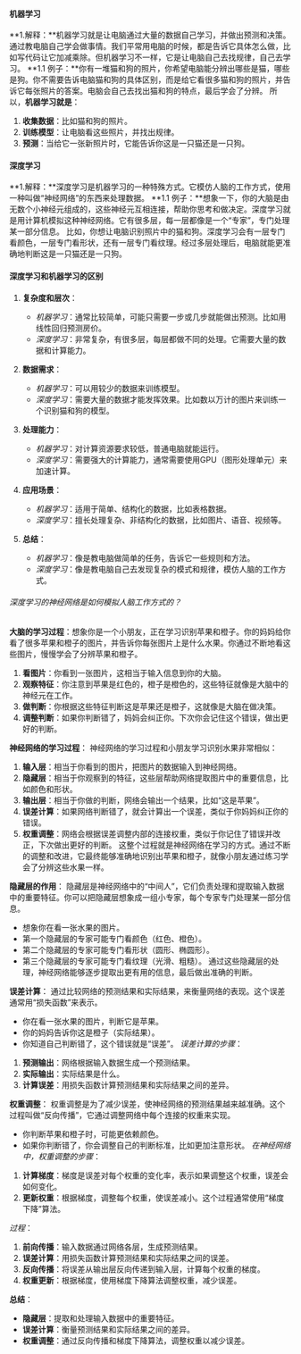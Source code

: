 #### 机器学习
**1.解释：**机器学习就是让电脑通过大量的数据自己学习，并做出预测和决策。通过教电脑自己学会做事情。我们平常用电脑的时候，都是告诉它具体怎么做，比如写代码让它加减乘除。但机器学习不一样，它是让电脑自己去找规律，自己去学习。
**1.1 例子：**你有一堆猫和狗的照片，你希望电脑能分辨出哪些是猫，哪些是狗。你不需要告诉电脑猫和狗的具体区别，而是给它看很多猫和狗的照片，并告诉它每张照片的答案。电脑会自己去找出猫和狗的特点，最后学会了分辨。
所以，**机器学习就是**：
1. **收集数据**：比如猫和狗的照片。
2. **训练模型**：让电脑看这些照片，并找出规律。
3. **预测**：当给它一张新照片时，它能告诉你这是一只猫还是一只狗。

#### 深度学习
**1.解释：**深度学习是机器学习的一种特殊方式。它模仿人脑的工作方式，使用一种叫做“神经网络”的东西来处理数据。
**1.1 例子：**想象一下，你的大脑是由无数个小神经元组成的，这些神经元互相连接，帮助你思考和做决定。深度学习就是用计算机模拟这种神经网络。它有很多层，每一层都像是一个“专家”，专门处理某一部分信息。
比如，你想让电脑识别照片中的猫和狗。深度学习会有一层专门看颜色，一层专门看形状，还有一层专门看纹理。经过多层处理后，电脑就能更准确地判断这是一只猫还是一只狗。

#### 深度学习和机器学习的区别
1. **复杂度和层次**：
   - *机器学习*：通常比较简单，可能只需要一步或几步就能做出预测。比如用线性回归预测房价。
   - *深度学习*：非常复杂，有很多层，每层都做不同的处理。它需要大量的数据和计算能力。

2. **数据需求**：
   - *机器学习*：可以用较少的数据来训练模型。
   - *深度学习*：需要大量的数据才能发挥效果。比如数以万计的图片来训练一个识别猫和狗的模型。

3. **处理能力**：
   - *机器学习*：对计算资源要求较低，普通电脑就能运行。
   - *深度学习*：需要强大的计算能力，通常需要使用GPU（图形处理单元）来加速计算。

4. **应用场景**：
   - *机器学习*：适用于简单、结构化的数据，比如表格数据。
   - *深度学习*：擅长处理复杂、非结构化的数据，比如图片、语音、视频等。

5. **总结**：
    - *机器学习*：像是教电脑做简单的任务，告诉它一些规则和方法。
    - *深度学习*：像是教电脑自己去发现复杂的模式和规律，模仿人脑的工作方式。

###### 深度学习的神经网络是如何模拟人脑工作方式的？
**大脑的学习过程**：想象你是一个小朋友，正在学习识别苹果和橙子。你的妈妈给你看了很多苹果和橙子的图片，并告诉你每张图片上是什么水果。你通过不断地看这些图片，慢慢学会了分辨苹果和橙子。
1. **看图片**：你看到一张图片，这相当于输入信息到你的大脑。
2. **观察特征**：你注意到苹果是红色的，橙子是橙色的，这些特征就像是大脑中的神经元在工作。
3. **做判断**：你根据这些特征判断这是苹果还是橙子，这就像是大脑在做决策。
4. **调整判断**：如果你判断错了，妈妈会纠正你。下次你会记住这个错误，做出更好的判断。

**神经网络的学习过程**：
神经网络的学习过程和小朋友学习识别水果非常相似：
1. **输入层**：相当于你看到的图片，把图片的数据输入到神经网络。
2. **隐藏层**：相当于你观察到的特征，这些层帮助网络提取图片中的重要信息，比如颜色和形状。
3. **输出层**：相当于你做的判断，网络会输出一个结果，比如“这是苹果”。
4. **误差计算**：如果网络判断错了，就会计算出一个误差，类似于你妈妈纠正你的错误。
5. **权重调整**：网络会根据误差调整内部的连接权重，类似于你记住了错误并改正，下次做出更好的判断。
这整个过程就是神经网络在学习的方式。通过不断的调整和改进，它最终能够准确地识别出苹果和橙子，就像小朋友通过练习学会了分辨这些水果一样。


**隐藏层的作用**：
隐藏层是神经网络中的“中间人”，它们负责处理和提取输入数据中的重要特征。你可以把隐藏层想象成一组小专家，每个专家专门处理某一部分信息。
- 想象你在看一张水果的图片。
- 第一个隐藏层的专家可能专门看颜色（红色、橙色）。
- 第二个隐藏层的专家可能专门看形状（圆形、椭圆形）。
- 第三个隐藏层的专家可能专门看纹理（光滑、粗糙）。
通过这些隐藏层的处理，神经网络能够逐步提取出更有用的信息，最后做出准确的判断。

**误差计算**：
通过比较网络的预测结果和实际结果，来衡量网络的表现。这个误差通常用“损失函数”来表示。
- 你在看一张水果的图片，判断它是苹果。
- 你的妈妈告诉你这是橙子（实际结果）。
- 你知道自己判断错了，这个错误就是“误差”。
*误差计算的步骤*：
1. **预测输出**：网络根据输入数据生成一个预测结果。
2. **实际输出**：实际结果是什么。
3. **计算误差**：用损失函数计算预测结果和实际结果之间的差异。

**权重调整**：
权重调整是为了减少误差，使神经网络的预测结果越来越准确。这个过程叫做“反向传播”，它通过调整网络中每个连接的权重来实现。
- 你判断苹果和橙子时，可能更依赖颜色。
- 如果你判断错了，你会调整自己的判断标准，比如更加注意形状。
*在神经网络中，权重调整的步骤*：
1. **计算梯度**：梯度是误差对每个权重的变化率，表示如果调整这个权重，误差会如何变化。
2. **更新权重**：根据梯度，调整每个权重，使误差减小。这个过程通常使用“梯度下降”算法。

*过程*：
1. **前向传播**：输入数据通过网络各层，生成预测结果。
2. **误差计算**：用损失函数计算预测结果和实际结果之间的误差。
3. **反向传播**：将误差从输出层反向传递到输入层，计算每个权重的梯度。
4. **权重更新**：根据梯度，使用梯度下降算法调整权重，减少误差。

**总结**：
- **隐藏层**：提取和处理输入数据中的重要特征。
- **误差计算**：衡量预测结果和实际结果之间的差异。
- **权重调整**：通过反向传播和梯度下降算法，调整权重以减少误差。


